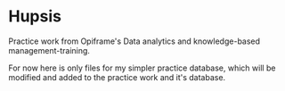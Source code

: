 # Hupsis
Practice work from Opiframe's Data analytics and knowledge-based management-training.

For now here is only files for my simpler practice database, which will be modified and added to the practice work and it's database.
